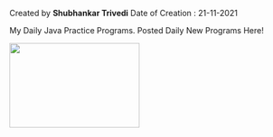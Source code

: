 Created by <b>Shubhankar Trivedi</b>
Date of Creation : 21-11-2021

My Daily Java Practice Programs.
Posted Daily New Programs Here!

<img src="https://th.bing.com/th/id/R.3a7045feee527960862fa983af0d1ab1?rik=PUy99xyiTD%2bF%2bA&riu=http%3a%2f%2fblog.hani-ibrahim.de%2fwp-content%2fuploads%2fjava.featured-1038x576.jpg&ehk=hqNt2sY6pO8T3YPBr%2ba77%2bqPjj11cO8zHbaZ%2fPhbhPc%3d&risl=&pid=ImgRaw&r=0" height="150" width="230">

